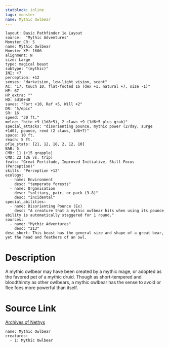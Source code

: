 ```yaml
---
statblock: inline
tags: monster
name: Mythic Owlbear
---
```

```statblock
layout: Basic Pathfinder 1e Layout
source:  "Mythic Adventures"
Monster_CR: 5
name: Mythic Owlbear
Monster_XP: 1600
alignment: N
size: Large
type: magical beast
subtype: "(mythic)"
INI: +7
perception: +12
senses: "darkvision, low-light vision, scent"
AC: "17, touch 10, flat-footed 16 (dex +1, natural +7, size -1)"
HP: 67
HP_extra: ""
HD: 5d10+40
saves: "Fort +10, Ref +5, Will +2"
DR: "5/epic"
SR: 16
speed: "30 ft."
melee: "bite +9 (1d8+5), 2 claws +9 (1d6+5 plus grab)"
special_attacks: "disorienting pounce, mythic power (2/day, surge +1d6), pounce, rend (2 claws, 1d6+7)"
space: 10 ft.
reach: 5 ft.
pf1e_stats: [21, 12, 18, 2, 12, 10]
BAB: 5
CMB: 11 (+15 grapple)
CMD: 22 (26 vs. trip)
feats: "Great Fortitude, Improved Initiative, Skill Focus (Perception)"
skills: "Perception +12"
ecology:
  - name: Environment
    desc: "temperate forests"
  - name: Organisation
    desc: "solitary, pair, or pack (3-8)"
    desc: "incidental"
special_abilities:
  - name: Disorienting Pounce (Ex)
    desc: "A creature that a mythic owlbear hits when using its pounce ability is automatically staggered for 1 round."
sources:
  - name: "Mythic Adventures"
    desc: "213"
desc_short: This beast has the general size and shape of a great bear, yet the head and feathers of an owl.
```
# Description
A mythic owlbear may have been created by a mythic mage, or adopted as the favored pet of a mythic druid. Though as short-tempered and bloodthirsty as other owlbears, a mythic owlbear has the sense to avoid or flee foes more powerful than itself.
# Source Link
[Archives of Nethys](https://aonprd.com/MythicMonsterDisplay.aspx?ItemName=Owlbear)
```encounter-table
name: Mythic Owlbear
creatures:
  - 1: Mythic Owlbear
```
